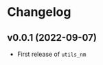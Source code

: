 # Changelog

<!--next-version-placeholder-->

<!--
## v0.0.2 (YYYY-MM-DD)

### Features

- feat in ...

### Fix

- fix in ...
-->

## v0.0.1 (2022-09-07)

- First release of `utils_nm`
